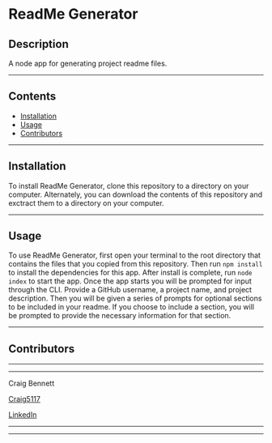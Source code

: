 # ReadMe Generator
## Description 

A node app for generating project readme files.

---

## Contents 

- [Installation](#installation)
- [Usage](#usage)
- [Contributors](#contributors)

---

## Installation

To install ReadMe Generator, clone this repository to a directory on your computer. Alternately, you can download the contents of this repository and exctract them to a directory on your computer.

---

## Usage

To use ReadMe Generator, first open your terminal to the root directory that contains the files that you copied from this repository. Then run `npm install` to install the dependencies for this app. After install is complete, run `node index` to start the app. Once the app starts you will be prompted for input through the CLI. Provide a GitHub username, a project name, and project description. Then you will be given a series of prompts for optional sections to be included in your readme. If you choose to include a section, you will be prompted to provide the necessary information for that section.
  
---

## Contributors

---
---
    
Craig Bennett
    
[Craig5117](https://github.com/Craig5117)

[LinkedIn](https://www.linkedin.com/in/craig-bennett-852a571b4/)

---
---